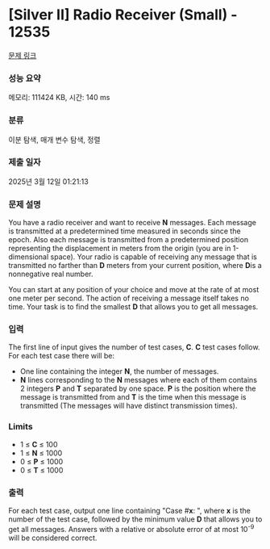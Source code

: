 # [Silver II] Radio Receiver (Small) - 12535 

[문제 링크](https://www.acmicpc.net/problem/12535) 

### 성능 요약

메모리: 111424 KB, 시간: 140 ms

### 분류

이분 탐색, 매개 변수 탐색, 정렬

### 제출 일자

2025년 3월 12일 01:21:13

### 문제 설명

<p>You have a radio receiver and want to receive <strong>N</strong> messages. Each message is transmitted at a predetermined time measured in seconds since the epoch. Also each message is transmitted from a predetermined position representing the displacement in meters from the origin (you are in 1-dimensional space). Your radio is capable of receiving any message that is transmitted no farther than <strong>D</strong> meters from your current position, where <strong>D</strong>is a nonnegative real number.</p>

<p>You can start at any position of your choice and move at the rate of at most one meter per second. The action of receiving a message itself takes no time. Your task is to find the smallest <strong>D</strong> that allows you to get all messages.</p>

### 입력 

 <p>The first line of input gives the number of test cases, <strong>C</strong>. <strong>C</strong> test cases follow. For each test case there will be:</p>

<ul>
	<li>One line containing the integer <strong>N</strong>, the number of messages.</li>
	<li><strong>N</strong> lines corresponding to the <strong>N</strong> messages where each of them contains 2 integers <strong>P</strong> and <strong>T</strong> separated by one space. <strong>P</strong> is the position where the message is transmitted from and <strong>T</strong> is the time when this message is transmitted (The messages will have distinct transmission times).</li>
</ul>

<h3>Limits</h3>

<ul>
	<li>1 ≤ <strong>C</strong> ≤ 100</li>
	<li>1 ≤ <strong>N</strong> ≤ 1000</li>
	<li>0 ≤ <strong>P</strong> ≤ 1000</li>
	<li>0 ≤ <strong>T</strong> ≤ 1000</li>
</ul>

<p> </p>

### 출력 

 <p>For each test case, output one line containing "Case #<strong>x</strong>: ", where <strong>x</strong> is the number of the test case, followed by the minimum value <strong>D</strong> that allows you to get all messages. Answers with a relative or absolute error of at most 10<sup>-9</sup> will be considered correct.</p>

